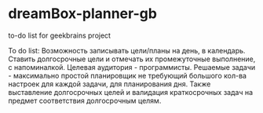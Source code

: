 # dreamBox-planner-gb
to-do list for geekbrains project

To do list: Возможность записывать цели/планы на день, в календарь. Ставить долгосрочные цели и отмечать их промежуточные выполнение, с напоминалкой. Целевая аудитория - программисты. Решаемые задачи - максимально простой планировщик не требующий большого кол-ва настроек для каждой задачи, для планирования дня. Также выставление долгосрочных целей и валидация краткосрочных задач на предмет соответствия долгосрочным целям.
